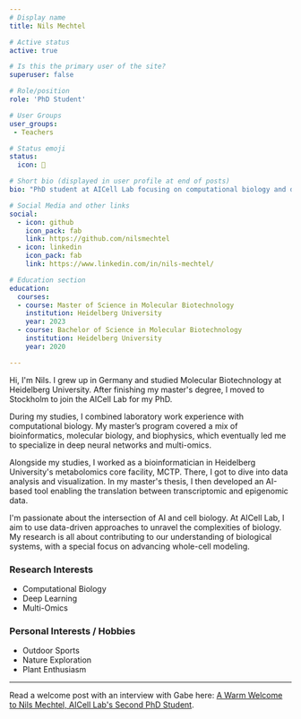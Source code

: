 ```yaml
---
# Display name
title: Nils Mechtel

# Active status
active: true

# Is this the primary user of the site?
superuser: false

# Role/position
role: 'PhD Student'

# User Groups
user_groups:
 - Teachers

# Status emoji
status:
  icon: 🌱

# Short bio (displayed in user profile at end of posts)
bio: "PhD student at AICell Lab focusing on computational biology and deep learning for whole-cell modeling."

# Social Media and other links
social:
  - icon: github
    icon_pack: fab
    link: https://github.com/nilsmechtel
  - icon: linkedin
    icon_pack: fab
    link: https://www.linkedin.com/in/nils-mechtel/

# Education section
education:
  courses:
  - course: Master of Science in Molecular Biotechnology
    institution: Heidelberg University
    year: 2023
  - course: Bachelor of Science in Molecular Biotechnology
    institution: Heidelberg University
    year: 2020

---
```


Hi, I'm Nils. I grew up in Germany and studied Molecular Biotechnology at Heidelberg University. After finishing my master's degree, I moved to Stockholm to join the AICell Lab for my PhD.

During my studies, I combined laboratory work experience with computational biology. My master’s program covered a mix of bioinformatics, molecular biology, and biophysics, which eventually led me to specialize in deep neural networks and multi-omics.

Alongside my studies, I worked as a bioinformatician in Heidelberg University's metabolomics core facility, MCTP. There, I got to dive into data analysis and visualization. In my master's thesis, I then developed an AI-based tool enabling the translation between transcriptomic and epigenomic data.

I'm passionate about the intersection of AI and cell biology. At AICell Lab, I aim to use data-driven approaches to unravel the complexities of biology. My research is all about contributing to our understanding of biological systems, with a special focus on advancing whole-cell modeling.

### Research Interests

- Computational Biology
- Deep Learning
- Multi-Omics

### Personal Interests / Hobbies

- Outdoor Sports
- Nature Exploration
- Plant Enthusiasm

---

Read a welcome post with an interview with Gabe here: [A Warm Welcome to Nils Mechtel, AICell Lab's Second PhD Student](/post/welcome-nils/).
